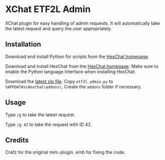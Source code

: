 # XChat ETF2L Admin

XChat plugin for easy handling of admin requests. It will automatically take the latest request and query the user appropriately.

## Installation
Download and install Python for scripts from the [HexChat homepage](http://hexchat.org/downloads.html).

Download and install HexChat from the [HexChat homepage](http://hexchat.org/downloads.html). Make sure to enable the Python language Interface when installing HexChat.

Download the [latest zip file](https://github.com/nTraum/XChat-ETF2L-Admin/archive/master.zip). Copy `etf2l_admin.py` to `%APPDATA%\HexChat\addons\`. Create the `addons` folder if necessary.

## Usage
Type `/g` to take the latest request.

Type `/g 42` to take the request with ID 42.

## Credits
Crafz for the original mirc-plugin. emb for fixing the code.
